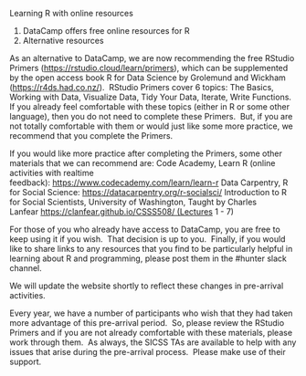 Learning R with online resources 

1. DataCamp offers free online resources for R 
2. Alternative resources 

As an alternative to DataCamp, we are now recommending the free RStudio Primers (https://rstudio.cloud/learn/primers), which can be supplemented by the open access book R for Data Science by Grolemund and Wickham (https://r4ds.had.co.nz/).  RStudio Primers cover 6 topics: The Basics, Working with Data, Visualize Data, Tidy Your Data, Iterate, Write Functions.  If you already feel comfortable with these topics (either in R or some other language), then you do not need to complete these Primers.  But, if you are not totally comfortable with them or would just like some more practice, we recommend that you complete the Primers.

If you would like more practice after completing the Primers, some other materials that we can recommend are:
Code Academy, Learn R (online activities with realtime feedback): https://www.codecademy.com/learn/learn-r
Data Carpentry, R for Social Science: https://datacarpentry.org/r-socialsci/
Introduction to R for Social Scientists, University of Washington, Taught by Charles Lanfear https://clanfear.github.io/CSSS508/ (Lectures 1 - 7)

For those of you who already have access to DataCamp, you are free to keep using it if you wish.  That decision is up to you.  Finally, if you would like to share links to any resources that you find to be particularly helpful in learning about R and programming, please post them in the #hunter slack channel.

We will update the website shortly to reflect these changes in pre-arrival activities.

Every year, we have a number of participants who wish that they had taken more advantage of this pre-arrival period.  So, please review the RStudio Primers and if you are not already comfortable with these materials, please work through them.  As always, the SICSS TAs are available to help with any issues that arise during the pre-arrival process.  Please make use of their support.
